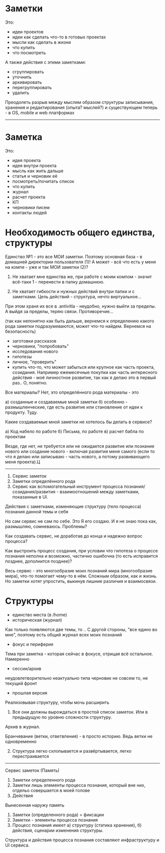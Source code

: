 # Заметки

Это:

  - идеи проектов
  - идеи как сделать что-то в готовых проектах
  - мысли как сделать в жизни
  - что купить
  - что посмотреть

А также действия с этими заметками:

  - сгруппировать
  - уточнить
  - архивировать
  - перегруппировать
  - удалить

Преодолеть разрыв между мыслим образом структуры записывания, хранения и редактирования (опыта? мыслей?) и существующем теперь - в OS, mobile и web платформах

- - -

# Заметка

Это:

  - идея проекта
  - идея внутри проекта
  - мысль как жить дальше
  - статья и черновик её
  - посмотреть/почитать список
  - что купить
  - журнал
  - расчет проекта
  - КП
  - черновики писем
  - контакты людей

# Необходимость общего единства, структуры

Единство №1 - это все МОИ заметки. Поэтому основная база - в домашней директории пользователя (1)!  А может - всё что есть у меня на компе - уже и так МОИ заметки (2)?

1. Не хватает мне единства же, при работе с моим компом - значит всё-таки 1 - перенести в папку домашнюю.

2. Не хватает гибкости и нужных действий внутри папки и с заметками. Цель действий - структура, нечто виртуальное...

При этом храня их все в .antivitla - неудобно, нужно выйти за пределы. А выйдя за пределы, теряю связи. Противоречие...

(так как непонятно как быть дальше, вернемся к определению какого рода заметки подразумеваются, может что-то найдем. Вернемся на безопасность)

- заготовки рассказов
- черновики, "попробовать"
- исследования нового
- гипотезы
- личное, "проверить"
- купить что-то, что может забыться или крупное как часть проекта, созидания. Например ежемесячные покупки как часть интересного действия - моё личностное развитие, так как я делаю это в первый раз.. О, понятно.

Все материалы? Нет, это определённого рода материалы - это

  а) созданные и создаваемые мной заметки
  б) особенно - размышленческие, где есть развитие или становление от идеи к продукту. Туду.

Какие создаваемые мной заметки не хотелось бы делать в сервисе?

  а) Код набело по работе
  б) Письма, по работе
  в) расчет бабла по проектам

Везде, где нет, не требуется или не ожидается развитие или познание нового или создание нового - включая развития меня самого (если то что я делаю или записываю - часть нового, а потому развивающего меня проекта).Ц

- - -

1. Сервис заметок
2. Заметки определённого рода
3. Сервис как вспомогательный инструмент процесса познания/созидания/развития - взаимоотношений между заметками, показанные в UI.

Действия с заметками, изменяющие структуру (тело процесса) познания данной темы и себя

Но сам сервис не сам по себе. Это Я его создаю. И я не знаю пока как, размышляю, сомневаюсь. Проблемы?

Как создавать сервис, не доработав до конца и надежно вопрос процесса?

Как выстроить процесс создания, при условии что гипотеза о процессе познания неполна и возможно, частично ошибочна (то есть исправится позднее, дополнится позднее)?

Весь сервис - это многообразие моих познаний мира (многообразие мира), что-то помогает чему-то в нём. Сложным образом, как и жизнь. Но заметки хотят упростить, выкинув лишние различия и взаимосвязи.

# Cтруктуры

- единство места (в /home)
- историческая (журнал)

Как только появляются две темы, то ..
С другой стороны, "все едино во мне", поэтому есть общий журнал всех моих познаний

- фокус и периферия

Тема при заметка - которая сейчас в фокусе, отрицая всё остальное. Намеренно

- сессии/архив

неудовлетворительно
неактуально
типа черновик
не совсем то, не текущий фронт

- прошлая версия

Реализовывая структуру, чтобы мочь расширить

1. Все они должны вырождаться в простой список заметок. Или в предыдущую по уровню сложности структуру.

Архив в журнал.

Бранчевание (ветки, ответвления) - в просто историю. Ведь ветки не одновременно

2. Структура легко схлопывается и развёртывается, легко перестраивается

- - -

Сервис заметок (Память)

1. Заметки определенного рода
2. Заметки лишь элементы процесса познания, который вне них, отдельо совершается в моей голове
3. Действия

Вынесенная наружу память

1. Заметки (определенного рода) = фиксации
2. Заметки - элементы процесса познания
3. Процесс познания имеет а) структуру (статика хранения), б) действия, сценарии изменения структуры.

Структура и действия процесса познания составляют инфраструктуру и UI сервиса.
